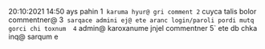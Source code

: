 20:10:2021  14:50
ays pahin 
1` karuma hyur@ gri comment
2` cuyca talis bolor commentner@ 
3` sarqace admini ej@ ete aranc login/paroli pordi mutq gorci chi toxnum 
4` admin@ karoxanume jnjel commentner
5` ete db chka inq@ sarqum e
